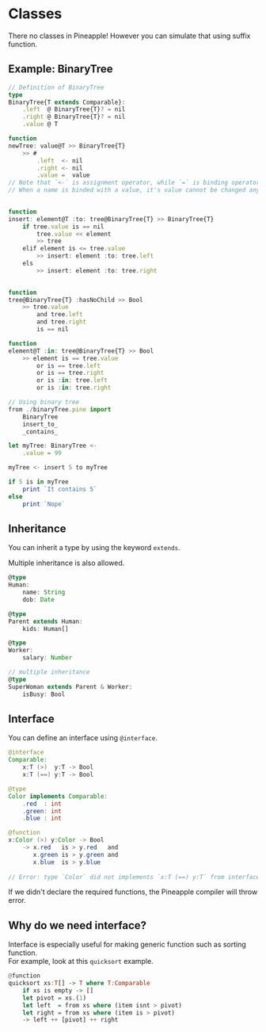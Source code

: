 # Classes
There no classes in Pineapple! However you can simulate that using suffix function.

## Example: BinaryTree
```ts
// Definition of BinaryTree
type 
BinaryTree{T extends Comparable}:
    .left  @ BinaryTree{T}? = nil
    .right @ BinaryTree{T}? = nil
    .value @ T

function
newTree: value@T >> BinaryTree{T}
    >> #
        .left  <- nil
        .right <- nil
        .value =  value
// Note that `<-` is assignment operator, while `=` is binding operator.  
// When a name is binded with a value, it's value cannot be changed anymore
    

function
insert: element@T :to: tree@BinaryTree{T} >> BinaryTree{T}
    if tree.value is == nil
        tree.value << element
        >> tree
    elif element is <= tree.value
        >> insert: element :to: tree.left
    els
        >> insert: element :to: tree.right
    

function
tree@BinaryTree{T} :hasNoChild >> Bool
    >> tree.value 
        and tree.left 
        and tree.right 
        is == nil

function
element@T :in: tree@BinaryTree{T} >> Bool
    >> element is == tree.value 
        or is == tree.left 
        or is == tree.right 
        or is :in: tree.left 
        or is :in: tree.right
```

```ts
// Using binary tree
from ./binaryTree.pine import 
    BinaryTree
    insert_to_
    _contains_

let myTree: BinaryTree <-
    .value = 99

myTree <- insert 5 to myTree

if 5 is in myTree
    print `It contains 5`
else 
    print `Nope`
```

## Inheritance
You can inherit a type by using the keyword `extends`.

Multiple inheritance is also allowed.
```ts
@type 
Human:
    name: String
    dob: Date

@type 
Parent extends Human:
    kids: Human[]

@type
Worker:
    salary: Number

// multiple inheritance
@type
SuperWoman extends Parent & Worker:
    isBusy: Bool

```

## Interface
You can define an interface using `@interface`.  
```java
@interface 
Comparable:
    x:T (>)  y:T -> Bool
    x:T (==) y:T -> Bool

@type
Color implements Comparable:
    .red  : int
    .green: int
    .blue : int

@function
x:Color (>) y:Color -> Bool
    -> x.red   is > y.red   and
       x.green is > y.green and
       x.blue  is > y.blue 
    
// Error: type `Color` did not implements `x:T (==) y:T` from interface `Comparable`
```
If we didn't declare the required functions, the Pineapple compiler will throw error.

## Why do we need interface?
Interface is especially useful for making generic function such as sorting function.  
For example, look at this `quicksort` example.

```hs
@function
quicksort xs:T[] -> T where T:Comparable
    if xs is empty -> []
    let pivot = xs.(1)
    let left  = from xs where (item isnt > pivot)
    let right = from xs where (item is > pivot)
    -> left ++ [pivot] ++ right

```
